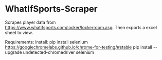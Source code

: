 # WhatIfSports-Scraper
Scrapes player data from https://www.whatifsports.com/locker/lockerroom.asp. Then exports a excel sheet to view. 


Requirements: 
    Install: 
    pip install selenium
    https://googlechromelabs.github.io/chrome-for-testing/#stable
    pip install --upgrade undetected-chromedriver selenium

